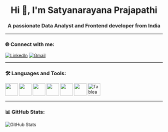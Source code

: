 <h1 align="center">Hi 👋, I'm Satyanarayana Prajapathi</h1>
<h3 align="center">A passionate Data Analyst and Frontend developer from India</h3>

---

### 🌐 Connect with me:
[![LinkedIn](https://img.shields.io/badge/LinkedIn-blue?logo=linkedin&style=for-the-badge)](https://linkedin.com/in/prajapathi-satyanarayana)
[![Gmail](https://img.shields.io/badge/Gmail-red?logo=gmail&style=for-the-badge)](mailto:satyanarayanaprajapathi1@gmail.com)

---

### 🛠️ Languages and Tools:
<p align="left">
  <img src="https://upload.wikimedia.org/wikipedia/commons/6/61/HTML5_logo_and_wordmark.svg" height="40" width="40"/>
  <img src="https://upload.wikimedia.org/wikipedia/commons/d/d5/CSS3_logo_and_wordmark.svg" height="40" width="40"/>
  <img src="https://upload.wikimedia.org/wikipedia/commons/9/99/Unofficial_JavaScript_logo_2.svg" height="40" width="40"/>
  <img src="https://cdn.jsdelivr.net/gh/devicons/devicon/icons/react/react-original.svg" height="40" width="40"/>
  <img src="https://cdn.jsdelivr.net/gh/devicons/devicon/icons/python/python-original.svg" height="40" width="40"/>
  <img src="https://upload.wikimedia.org/wikipedia/commons/c/cf/New_Power_BI_Logo.svg" height="40" width="40"/>
  <img src="https://upload.wikimedia.org/wikipedia/commons/4/4b/Tableau_Logo.png" height="40" width="40" alt="Tableau"/>
</p>

---

### 📊 GitHub Stats:
![GitHub Stats](https://github-readme-stats.vercel.app/api?username=prajapathi25/SatyanarayanaPrajapathi&show_icons=true&theme=dark)
